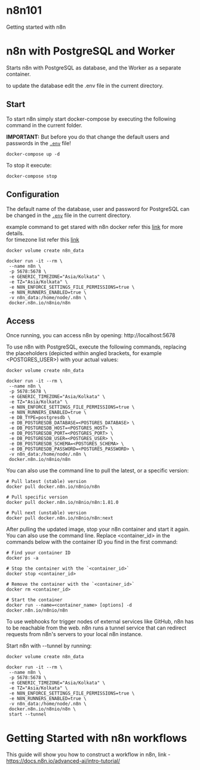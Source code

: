 # n8n101
Getting started with n8n

# n8n with PostgreSQL and Worker

Starts n8n with PostgreSQL as database, and the Worker as a separate container.

to update the database edit the .env file in the current directory.

## Start

To start n8n simply start docker-compose by executing the following
command in the current folder.

**IMPORTANT:** But before you do that change the default users and passwords in the [`.env`](.env) file!

```
docker-compose up -d
```

To stop it execute:

```
docker-compose stop
```

## Configuration

The default name of the database, user and password for PostgreSQL can be changed in the [`.env`](.env) file in the current directory.

example command to get stared with n8n docker
refer this [link](https://docs.n8n.io/getting-started/installation/docker/) for more details.   
for timezone list refer this [link](https://en.wikipedia.org/wiki/List_of_tz_database_time_zones)
```
docker volume create n8n_data

docker run -it --rm \
 --name n8n \
 -p 5678:5678 \
 -e GENERIC_TIMEZONE="Asia/Kolkata" \
 -e TZ="Asia/Kolkata" \
 -e N8N_ENFORCE_SETTINGS_FILE_PERMISSIONS=true \
 -e N8N_RUNNERS_ENABLED=true \
 -v n8n_data:/home/node/.n8n \
 docker.n8n.io/n8nio/n8n
```

## Access

Once running, you can access n8n by opening: http://localhost:5678

To use n8n with PostgreSQL, execute the following commands, replacing the placeholders (depicted within angled brackets, for example <POSTGRES_USER>) with your actual values:
```
docker volume create n8n_data

docker run -it --rm \
 --name n8n \
 -p 5678:5678 \
 -e GENERIC_TIMEZONE="Asia/Kolkata" \
 -e TZ="Asia/Kolkata" \
 -e N8N_ENFORCE_SETTINGS_FILE_PERMISSIONS=true \
 -e N8N_RUNNERS_ENABLED=true \
 -e DB_TYPE=postgresdb \
 -e DB_POSTGRESDB_DATABASE=<POSTGRES_DATABASE> \
 -e DB_POSTGRESDB_HOST=<POSTGRES_HOST> \
 -e DB_POSTGRESDB_PORT=<POSTGRES_PORT> \
 -e DB_POSTGRESDB_USER=<POSTGRES_USER> \
 -e DB_POSTGRESDB_SCHEMA=<POSTGRES_SCHEMA> \
 -e DB_POSTGRESDB_PASSWORD=<POSTGRES_PASSWORD> \
 -v n8n_data:/home/node/.n8n \
 docker.n8n.io/n8nio/n8n
 ```

 You can also use the command line to pull the latest, or a specific version:
```
# Pull latest (stable) version
docker pull docker.n8n.io/n8nio/n8n

# Pull specific version
docker pull docker.n8n.io/n8nio/n8n:1.81.0

# Pull next (unstable) version
docker pull docker.n8n.io/n8nio/n8n:next
```

After pulling the updated image, stop your n8n container and start it again. You can also use the command line. Replace <container_id> in the commands below with the container ID you find in the first command:

```
# Find your container ID
docker ps -a

# Stop the container with the `<container_id>`
docker stop <container_id>

# Remove the container with the `<container_id>`
docker rm <container_id>

# Start the container
docker run --name=<container_name> [options] -d docker.n8n.io/n8nio/n8n
```

To use webhooks for trigger nodes of external services like GitHub, n8n has to be reachable from the web. n8n runs a tunnel service that can redirect requests from n8n's servers to your local n8n instance.

Start n8n with --tunnel by running:
```
docker volume create n8n_data

docker run -it --rm \
 --name n8n \
 -p 5678:5678 \
 -e GENERIC_TIMEZONE="Asia/Kolkata" \
 -e TZ="Asia/Kolkata" \
 -e N8N_ENFORCE_SETTINGS_FILE_PERMISSIONS=true \
 -e N8N_RUNNERS_ENABLED=true \
 -v n8n_data:/home/node/.n8n \
 docker.n8n.io/n8nio/n8n \
 start --tunnel
 ```

 # Getting Started with n8n workflows
This guide will show you how to construct a workflow in n8n,
link - https://docs.n8n.io/advanced-ai/intro-tutorial/
